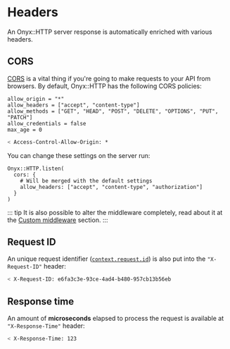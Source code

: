 # Headers

An Onyx::HTTP server response is automatically enriched with various headers.

## CORS

[CORS](https://en.wikipedia.org/wiki/Cross-origin_resource_sharing) is a vital thing if you're going to make requests to your API from browsers. By default, Onyx::HTTP has the following CORS policies:

```crystal
allow_origin = "*"
allow_headers = ["accept", "content-type"]
allow_methods = ["GET", "HEAD", "POST", "DELETE", "OPTIONS", "PUT", "PATCH"]
allow_credentials = false
max_age = 0
```

```sh
< Access-Control-Allow-Origin: *
```

You can change these settings on the server run:

```crystal
Onyx::HTTP.listen(
  cors: {
    # Will be merged with the default settings
    allow_headers: ["accept", "content-type", "authorization"]
  }
)
```

::: tip
It is also possible to alter the middleware completely, read about it at the [Custom middleware](/http/advanced/custom-middleware) section.
:::

## Request ID

An unique request identifier ([`context.request.id`](https://api.onyxframework.org/http/HTTP/Request.html#id%3AString%3F-instance-method)) is also put into the `"X-Request-ID"` header:

```sh
< X-Request-ID: e6fa3c3e-93ce-4ad4-b480-957cb13b56eb
```

## Response time

An amount of **microseconds** elapsed to process the request is available at `"X-Response-Time"` header:

```sh
< X-Response-Time: 123
```
